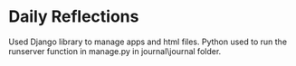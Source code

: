 # Daily Reflections
Used Django library to manage apps and html files. Python used to run the runserver function in manage.py in journal\journal folder.
